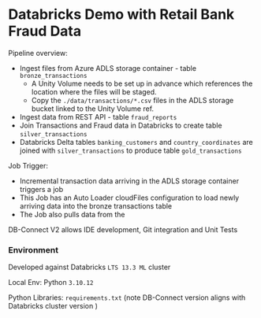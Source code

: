 # Databricks Demo with Retail Bank Fraud Data

Pipeline overview: 
+ Ingest files from Azure ADLS storage container - table `bronze_transactions`
  + A Unity Volume needs to be set up in advance which references the location where the files will be staged.
  + Copy the `./data/transactions/*.csv` files in the ADLS storage bucket linked to the Unity Volume ref.
+ Ingest data from REST API - table `fraud_reports`
+ Join Transactions and Fraud data in Databricks to create table `silver_transactions`
+ Databricks Delta tables `banking_customers` and `country_coordinates` are joined with `silver_transactions` to produce table `gold_transactions`

Job Trigger:
+ Incremental transaction data arriving in the ADLS storage container triggers a job
+ This Job has an Auto Loader cloudFiles configuration to load newly arriving data into the bronze transactions table
+ The Job also pulls data from the 

DB-Connect V2 allows IDE development, Git integration and Unit Tests




### Environment

Developed against Databricks `LTS 13.3 ML` cluster

Local Env: Python `3.10.12`

Python Libraries: `requirements.txt`   (note DB-Connect version aligns with Databricks cluster version )


